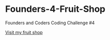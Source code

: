 # Founders-4-Fruit-Shop
Founders and Coders Coding Challenge #4

[Visit my fruit shop](https://psydwinder.github.io/Founders-4-Fruit-Shop/)
